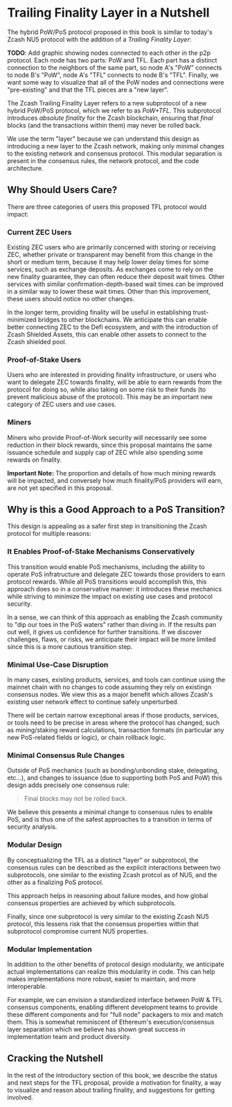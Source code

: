 # Trailing Finality Layer in a Nutshell

The hybrid PoW/PoS protocol proposed in this book is similar to today's Zcash NU5 protocol with the addition of a *Trailing Finality Layer*:

**TODO**: Add graphic showing nodes connected to each other in the p2p protocol. Each node has two parts: PoW and TFL. Each part has a distinct connection to the neighbors of the same part, so node A's "PoW" connects to node B's "PoW", node A's "TFL" connects to node B's "TFL". Finally, we want some way to visualize that all of the PoW nodes and connections were "pre-existing" and that the TFL pieces are a "new layer".

The Zcash Trailing Finality Layer refers to a new subprotocol of a new hybrid PoW/PoS protocol, which we refer to as *PoW+TFL*. This subprotocol introduces *absolute finality* for the Zcash blockchain, ensuring that *final* blocks (and the transactions within them) may never be rolled back.

We use the term "layer" because we can understand this design as introducing a new layer to the Zcash network, making only minimal changes to the existing network and consensus protocol. This modular separation is present in the consensus rules, the network protocol, and the code architecture.

## Why Should Users Care?

There are three categories of users this proposed TFL protocol would impact:

### Current ZEC Users

Existing ZEC users who are primarily concerned with storing or receiving ZEC, whether private or transparent may benefit from this change in the short or medium term, because it may help lower delay times for some services, such as exchange deposits. As exchanges come to rely on the new finality guarantee, they can often reduce their deposit wait times. Other services with similar confirmation-depth-based wait times can be improved in a similar way to lower these wait times. Other than this improvement, these users should notice no other changes.

In the longer term, providing finality will be useful in establishing trust-minimized bridges to other blockchains. We anticipate this can enable better connecting ZEC to the Defi ecosystem, and with the introduction of Zcash Shielded Assets, this can enable other assets to connect to the Zcash shielded pool.

### Proof-of-Stake Users

Users who are interested in providing finality infrastructure, or users who want to delegate ZEC towards finality, will be able to earn rewards from the protocol for doing so, while also taking on some risk to their funds (to prevent malicious abuse of the protocol). This may be an important new category of ZEC users and use cases.

### Miners

Miners who provide Proof-of-Work security will necessarily see some reduction in their block rewards, since this proposal maintains the same issuance schedule and supply cap of ZEC while also spending some rewards on finality.

**Important Note:** The proportion and details of how much mining rewards will be impacted, and conversely how much finality/PoS providers will earn, are not yet specified in this proposal.

## Why is this a Good Approach to a PoS Transition?

This design is appealing as a safer first step in transitioning the Zcash protocol for multiple reasons:

### It Enables Proof-of-Stake Mechanisms Conservatively

This transition would enable PoS mechanisms, including the ability to operate PoS infratructure and delegate ZEC towards those providers to earn protocol rewards. While all PoS transitions would accomplish this, this approach does so in a conservative manner: it introduces these mechanics while striving to minimize the impact on existing use cases and protocol security.

In a sense, we can think of this approach as enabling the Zcash community to "dip our toes in the PoS waters" rather than diving in. If the results pan out well, it gives us confidence for further transitions. If we discover challenges, flaws, or risks, we anticipate their impact will be more limited since this is a more cautious transition step.

### Minimal Use-Case Disruption

In many cases, existing products, services, and tools can continue using the mainnet chain with no changes to code assuming they rely on existingn consensus nodes. We view this as a major benefit which allows Zcash's existing user network effect to continue safely unperturbed.

There will be certain narrow exceptional areas if those products, services, or tools need to be precise in areas where the protocol has changed, such as mining/staking reward calculations, transaction formats (in particular any new PoS-related fields or logic), or chain rollback logic.

### Minimal Consensus Rule Changes

Outside of PoS mechanics (such as bonding/unbonding stake, delegating, etc…), and changes to issuance (due to supporting both PoS and PoW) this design adds precisely one consensus rule:

> Final blocks may not be rolled back.

We believe this presents a minimal change to consensus rules to enable PoS, and is thus one of the safest approaches to a transition in terms of security analysis.

### Modular Design

By conceptualizing the TFL as a distinct "layer" or subprotocol, the consensus rules can be described as the explicit interactions between two subprotocols, one similar to the existing Zcash protcol as of NU5, and the other as a finalizing PoS protocol.

This approach helps in reasoning about failure modes, and how global consensus properties are achieved by which subprotocols.

Finally, since one subprotocol is very similar to the existing Zcash NU5 protocol, this lessens risk that the consensus properties within that subprotocol compromise current NU5 properties.

### Modular Implementation

In addition to the other benefits of protocol design modularity, we anticipate actual implementations can realize this modularity in code. This can help makes implementations more robust, easier to maintain, and more interoperable.

 For example, we can envision a standardized interface between PoW & TFL consensus components, enabling different development teams to provide these different components and for "full node" packagers to mix and match them. This is somewhat reminiscent of Ethereum's execution/consensus layer separation which we believe has shown great success in implementation team and product diversity.

## Cracking the Nutshell

In the rest of the introductory section of this book, we describe the status and next steps for the TFL proposal, provide a motivation for finality, a way to visualize and reason about trailing finality, and suggestions for getting involved.
